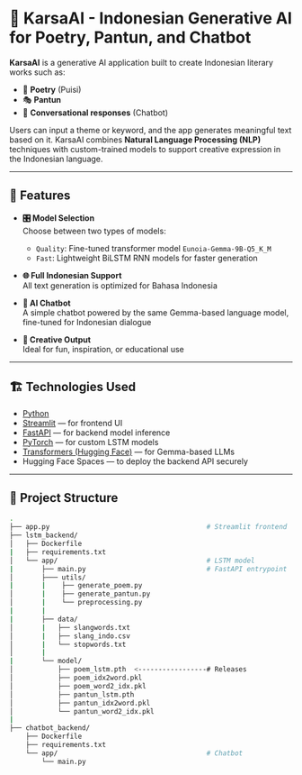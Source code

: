 # 📘 KarsaAI - Indonesian Generative AI for Poetry, Pantun, and Chatbot

**KarsaAI** is a generative AI application built to create Indonesian literary works such as:

- 📝 **Poetry** (Puisi)
- 🎭 **Pantun** 
- 🤖 **Conversational responses** (Chatbot)

Users can input a theme or keyword, and the app generates meaningful text based on it. KarsaAI combines **Natural Language Processing (NLP)** techniques with custom-trained models to support creative expression in the Indonesian language.

---

## 🚀 Features

- **🎛️ Model Selection**  
  Choose between two types of models:
  - `Quality`: Fine-tuned transformer model `Eunoia-Gemma-9B-Q5_K_M`
  - `Fast`: Lightweight BiLSTM RNN models for faster generation

- **🌐 Full Indonesian Support**  
  All text generation is optimized for Bahasa Indonesia

- **🧠 AI Chatbot**  
  A simple chatbot powered by the same Gemma-based language model, fine-tuned for Indonesian dialogue

- **🎨 Creative Output**  
  Ideal for fun, inspiration, or educational use

---

## 🏗️ Technologies Used

- [Python](https://www.python.org/)
- [Streamlit](https://streamlit.io/) — for frontend UI
- [FastAPI](https://fastapi.tiangolo.com/) — for backend model inference
- [PyTorch](https://pytorch.org/) — for custom LSTM models
- [Transformers (Hugging Face)](https://huggingface.co/) — for Gemma-based LLMs
- Hugging Face Spaces — to deploy the backend API securely

---

## 📂 Project Structure

```bash
.
├── app.py                                       # Streamlit frontend
├── lstm_backend/
│   ├── Dockerfile                              
|   ├── requirements.txt
│   └── app/                                     # LSTM model
|       ├── main.py                              # FastAPI entrypoint
│       ├─── utils/
|       |    ├── generate_poem.py
│       |    ├── generate_pantun.py
│       |    └── preprocessing.py
|       |
|       ├── data/
│       |   ├── slangwords.txt
│       |   ├── slang_indo.csv
│       |   └── stopwords.txt
│       |
|       └── model/
│           ├── poem_lstm.pth  <-----------------# Releases
│           ├── poem_idx2word.pkl
│           ├── poem_word2_idx.pkl
│           ├── pantun_lstm.pth
│           ├── pantun_idx2word.pkl
│           └── pantun_word2_idx.pkl
|
├── chatbot_backend/
    ├── Dockerfile                              
    ├── requirements.txt
    └── app/                                     # Chatbot
        └── main.py       
